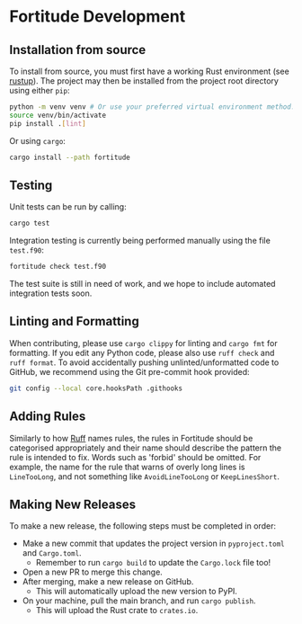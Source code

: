 # Fortitude Development

## Installation from source

To install from source, you must first have a working Rust environment (see
[rustup](https://rustup.rs/)). The project may then be installed from the project
root directory using either `pip`:

```bash
python -m venv venv # Or use your preferred virtual environment method...
source venv/bin/activate
pip install .[lint]
```

Or using `cargo`:

```bash
cargo install --path fortitude
```

## Testing

Unit tests can be run by calling:

```bash
cargo test
```

Integration testing is currently being performed manually using the file `test.f90`:

```bash
fortitude check test.f90
```

The test suite is still in need of work, and we hope to include automated integration
tests soon.

## Linting and Formatting

When contributing, please use `cargo clippy` for linting and `cargo fmt` for formatting.
If you edit any Python code, please also use `ruff check` and `ruff format`. To avoid
accidentally pushing unlinted/unformatted code to GitHub, we recommend using the Git
pre-commit hook provided:

```bash
git config --local core.hooksPath .githooks
```

## Adding Rules

Similarly to how [Ruff](https://docs.astral.sh/ruff/) names rules, the rules in
Fortitude should be categorised appropriately and their name should describe the pattern
the rule is intended to fix. Words such as 'forbid' should be omitted. For example, the
name for the rule that warns of overly long lines is `LineTooLong`, and not something
like `AvoidLineTooLong` or `KeepLinesShort`.

## Making New Releases

To make a new release, the following steps must be completed in order:

- Make a new commit that updates the project version in `pyproject.toml` and
  `Cargo.toml`.
  - Remember to run `cargo build` to update the `Cargo.lock` file too!
- Open a new PR to merge this change.
- After merging, make a new release on GitHub.
  - This will automatically upload the new version to PyPI.
- On your machine, pull the main branch, and run `cargo publish`.
  - This will upload the Rust crate to `crates.io`.
